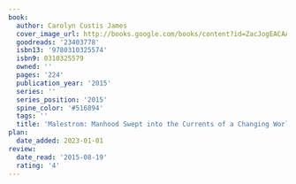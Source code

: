 ```yaml
---
book:
  author: Carolyn Custis James
  cover_image_url: http://books.google.com/books/content?id=ZacJogEACAAJ&printsec=frontcover&img=1&zoom=1&source=gbs_api
  goodreads: '23403778'
  isbn13: '9780310325574'
  isbn9: 0310325579
  owned: ''
  pages: '224'
  publication_year: '2015'
  series: ''
  series_position: '2015'
  spine_color: '#516894'
  tags: ''
  title: 'Malestrom: Manhood Swept into the Currents of a Changing World'
plan:
  date_added: 2023-01-01
review:
  date_read: '2015-08-19'
  rating: '4'
---
```

